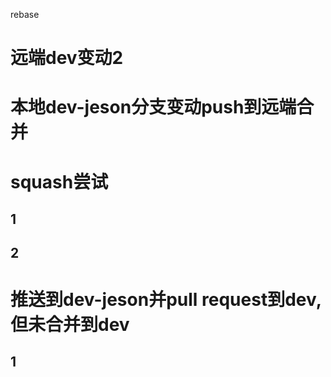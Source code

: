 rebase
# 远端dev变动2
# 本地dev-jeson分支变动push到远端合并

# squash尝试
## 1
## 2

# 推送到dev-jeson并pull request到dev, 但未合并到dev
## 1